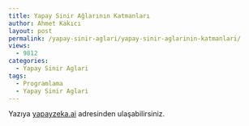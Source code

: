 ```yaml
---
title: Yapay Sinir Ağlarının Katmanları
author: Ahmet Kakıcı
layout: post
permalink: /yapay-sinir-aglari/yapay-sinir-aglarinin-katmanlari/
views:
  - 9812
categories:
  - Yapay Sinir Aglari
tags:
  - Programlama
  - Yapay Sinir Aglari
---
```

Yazıya <a href="https://yapayzeka.ai/yapay-sinir-aglarinin-katmanlari-ve-siniflandirilmasi/">yapayzeka.ai</a> adresinden ulaşabilirsiniz.
